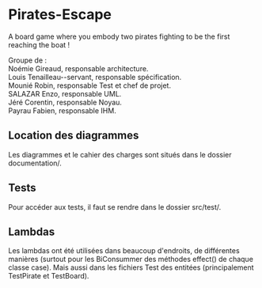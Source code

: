 # Pirates-Escape
A board game where you embody two pirates fighting to be the first reaching the boat !

Groupe de :  
Noémie Gireaud, responsable architecture.  
Louis Tenailleau--servant, responsable spécification.  
Mounié Robin, responsable Test et chef de projet.  
SALAZAR Enzo, responsable UML.  
Jéré Corentin, responsable Noyau.  
Payrau Fabien, responsable IHM.  

## Location des diagrammes

Les diagrammes et le cahier des charges sont situés dans le dossier documentation/.

## Tests

Pour accéder aux tests, il faut se rendre dans le dossier src/test/.

## Lambdas 

Les lambdas ont été utilisées dans beaucoup d'endroits, de différentes manières (surtout pour les BiConsummer des méthodes effect() de chaque classe case). Mais aussi dans les fichiers Test des entitées (principalement TestPirate et TestBoard). 

